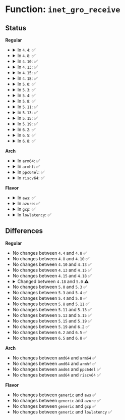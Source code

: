 # Function: <code>inet_gro_receive</code>

## Status
<b>Regular</b>
<ul>
<li>
<details>
<summary>In <code>4.4</code>: ✅</summary>

```c
struct sk_buff **inet_gro_receive(struct sk_buff **head, struct sk_buff *skb);
```

**Collision:** Unique Static

**Inline:** No

**Transformation:** False

**Instances:**

```
In net/ipv4/af_inet.c (ffffffff81793ba0)
Location: net/ipv4/af_inet.c:1289
Inline: False
```
**Symbols:**

```
ffffffff81793ba0-ffffffff81793da0: inet_gro_receive (STB_LOCAL)
```
</details>
</li>
<li>
<details>
<summary>In <code>4.8</code>: ✅</summary>

```c
struct sk_buff **inet_gro_receive(struct sk_buff **head, struct sk_buff *skb);
```

**Collision:** Unique Global

**Inline:** No

**Transformation:** False

**Instances:**

```
In net/ipv4/af_inet.c (ffffffff818012d0)
Location: net/ipv4/af_inet.c:1285
Inline: False
Direct callers:
  - net/ipv4/af_inet.c:ipip_gro_receive
  - net/ipv6/ip6_offload.c:ip4ip6_gro_receive
```
**Symbols:**

```
ffffffff818012d0-ffffffff81801569: inet_gro_receive (STB_GLOBAL)
```
</details>
</li>
<li>
<details>
<summary>In <code>4.10</code>: ✅</summary>

```c
struct sk_buff **inet_gro_receive(struct sk_buff **head, struct sk_buff *skb);
```

**Collision:** Unique Global

**Inline:** No

**Transformation:** False

**Instances:**

```
In net/ipv4/af_inet.c (ffffffff818320e0)
Location: net/ipv4/af_inet.c:1297
Inline: False
Direct callers:
  - net/ipv4/af_inet.c:ipip_gro_receive
  - net/ipv6/ip6_offload.c:ip4ip6_gro_receive
```
**Symbols:**

```
ffffffff818320e0-ffffffff81832379: inet_gro_receive (STB_GLOBAL)
```
</details>
</li>
<li>
<details>
<summary>In <code>4.13</code>: ✅</summary>

```c
struct sk_buff **inet_gro_receive(struct sk_buff **head, struct sk_buff *skb);
```

**Collision:** Unique Global

**Inline:** No

**Transformation:** False

**Instances:**

```
In net/ipv4/af_inet.c (ffffffff81854b70)
Location: net/ipv4/af_inet.c:1315
Inline: False
Direct callers:
  - net/ipv4/af_inet.c:ipip_gro_receive
  - net/ipv6/ip6_offload.c:ip4ip6_gro_receive
```
**Symbols:**

```
ffffffff81854b70-ffffffff81854e25: inet_gro_receive (STB_GLOBAL)
```
</details>
</li>
<li>
<details>
<summary>In <code>4.15</code>: ✅</summary>

```c
struct sk_buff **inet_gro_receive(struct sk_buff **head, struct sk_buff *skb);
```

**Collision:** Unique Global

**Inline:** No

**Transformation:** False

**Instances:**

```
In net/ipv4/af_inet.c (ffffffff818d4a10)
Location: net/ipv4/af_inet.c:1319
Inline: False
Direct callers:
  - net/ipv4/af_inet.c:ipip_gro_receive
  - net/ipv6/ip6_offload.c:ip4ip6_gro_receive
```
**Symbols:**

```
ffffffff818d4a10-ffffffff818d4cc7: inet_gro_receive (STB_GLOBAL)
```
</details>
</li>
<li>
<details>
<summary>In <code>4.18</code>: ✅</summary>

```c
struct sk_buff **inet_gro_receive(struct sk_buff **head, struct sk_buff *skb);
```

**Collision:** Unique Global

**Inline:** No

**Transformation:** False

**Instances:**

```
In net/ipv4/af_inet.c (ffffffff8192af50)
Location: net/ipv4/af_inet.c:1388
Inline: False
Direct callers:
  - net/ipv4/af_inet.c:ipip_gro_receive
  - net/ipv6/ip6_offload.c:ip4ip6_gro_receive
```
**Symbols:**

```
ffffffff8192af50-ffffffff8192b200: inet_gro_receive (STB_GLOBAL)
```
</details>
</li>
<li>
<details>
<summary>In <code>5.0</code>: ✅</summary>

```c
struct sk_buff *inet_gro_receive(struct list_head *head, struct sk_buff *skb);
```

**Collision:** Unique Global

**Inline:** No

**Transformation:** False

**Instances:**

```
In net/ipv4/af_inet.c (ffffffff81958bd0)
Location: net/ipv4/af_inet.c:1392
Inline: False
Direct callers:
  - net/core/dev.c:dev_gro_receive
  - net/ipv4/af_inet.c:ipip_gro_receive
  - net/ipv6/ip6_offload.c:ip4ip6_gro_receive
```
**Symbols:**

```
ffffffff81958bd0-ffffffff81958e95: inet_gro_receive (STB_GLOBAL)
```
</details>
</li>
<li>
<details>
<summary>In <code>5.3</code>: ✅</summary>

```c
struct sk_buff *inet_gro_receive(struct list_head *head, struct sk_buff *skb);
```

**Collision:** Unique Global

**Inline:** No

**Transformation:** False

**Instances:**

```
In net/ipv4/af_inet.c (ffffffff819bd6a0)
Location: net/ipv4/af_inet.c:1407
Inline: False
Direct callers:
  - net/core/dev.c:dev_gro_receive
  - net/ipv4/af_inet.c:ipip_gro_receive
  - net/ipv6/ip6_offload.c:ip4ip6_gro_receive
```
**Symbols:**

```
ffffffff819bd6a0-ffffffff819bd969: inet_gro_receive (STB_GLOBAL)
```
</details>
</li>
<li>
<details>
<summary>In <code>5.4</code>: ✅</summary>

```c
struct sk_buff *inet_gro_receive(struct list_head *head, struct sk_buff *skb);
```

**Collision:** Unique Global

**Inline:** No

**Transformation:** False

**Instances:**

```
In net/ipv4/af_inet.c (ffffffff819f42b0)
Location: net/ipv4/af_inet.c:1407
Inline: False
Direct callers:
  - net/core/dev.c:dev_gro_receive
  - net/ipv4/af_inet.c:ipip_gro_receive
  - net/ipv6/ip6_offload.c:ip4ip6_gro_receive
```
**Symbols:**

```
ffffffff819f42b0-ffffffff819f4579: inet_gro_receive (STB_GLOBAL)
```
</details>
</li>
<li>
<details>
<summary>In <code>5.8</code>: ✅</summary>

```c
struct sk_buff *inet_gro_receive(struct list_head *head, struct sk_buff *skb);
```

**Collision:** Unique Global

**Inline:** No

**Transformation:** False

**Instances:**

```
In net/ipv4/af_inet.c (ffffffff81ae2b70)
Location: net/ipv4/af_inet.c:1439
Inline: False
Direct callers:
  - net/core/dev.c:dev_gro_receive
  - net/ipv4/af_inet.c:ipip_gro_receive
  - net/ipv6/ip6_offload.c:ip4ip6_gro_receive
```
**Symbols:**

```
ffffffff81ae2b70-ffffffff81ae2e50: inet_gro_receive (STB_GLOBAL)
```
</details>
</li>
<li>
<details>
<summary>In <code>5.11</code>: ✅</summary>

```c
struct sk_buff *inet_gro_receive(struct list_head *head, struct sk_buff *skb);
```

**Collision:** Unique Global

**Inline:** No

**Transformation:** False

**Instances:**

```
In net/ipv4/af_inet.c (ffffffff81aefa30)
Location: net/ipv4/af_inet.c:1433
Inline: False
Direct callers:
  - net/core/dev.c:dev_gro_receive
  - net/ipv4/af_inet.c:ipip_gro_receive
  - net/ipv6/ip6_offload.c:ip4ip6_gro_receive
```
**Symbols:**

```
ffffffff81aefa30-ffffffff81aefd33: inet_gro_receive (STB_GLOBAL)
```
</details>
</li>
<li>
<details>
<summary>In <code>5.13</code>: ✅</summary>

```c
struct sk_buff *inet_gro_receive(struct list_head *head, struct sk_buff *skb);
```

**Collision:** Unique Global

**Inline:** No

**Transformation:** False

**Instances:**

```
In net/ipv4/af_inet.c (ffffffff81adb180)
Location: net/ipv4/af_inet.c:1436
Inline: False
Direct callers:
  - net/core/dev.c:dev_gro_receive
  - net/ethernet/eth.c:eth_gro_receive
  - net/ipv4/af_inet.c:ipip_gro_receive
  - net/ipv6/ip6_offload.c:ip4ip6_gro_receive
  - net/8021q/vlan_core.c:vlan_gro_receive
```
**Symbols:**

```
ffffffff81adb180-ffffffff81adb47c: inet_gro_receive (STB_GLOBAL)
```
</details>
</li>
<li>
<details>
<summary>In <code>5.15</code>: ✅</summary>

```c
struct sk_buff *inet_gro_receive(struct list_head *head, struct sk_buff *skb);
```

**Collision:** Unique Global

**Inline:** No

**Transformation:** False

**Instances:**

```
In net/ipv4/af_inet.c (ffffffff81b9a530)
Location: net/ipv4/af_inet.c:1441
Inline: False
Direct callers:
  - net/core/dev.c:dev_gro_receive
  - net/ethernet/eth.c:eth_gro_receive
  - net/ipv4/af_inet.c:ipip_gro_receive
  - net/ipv6/ip6_offload.c:ip4ip6_gro_receive
  - net/8021q/vlan_core.c:vlan_gro_receive
```
**Symbols:**

```
ffffffff81b9a530-ffffffff81b9a82c: inet_gro_receive (STB_GLOBAL)
```
</details>
</li>
<li>
<details>
<summary>In <code>5.19</code>: ✅</summary>

```c
struct sk_buff *inet_gro_receive(struct list_head *head, struct sk_buff *skb);
```

**Collision:** Unique Global

**Inline:** No

**Transformation:** False

**Instances:**

```
In net/ipv4/af_inet.c (ffffffff81d2c8d0)
Location: net/ipv4/af_inet.c:1436
Inline: False
Direct callers:
  - net/core/gro.c:dev_gro_receive
  - net/ethernet/eth.c:eth_gro_receive
  - net/ipv4/af_inet.c:ipip_gro_receive
  - net/ipv6/ip6_offload.c:ip4ip6_gro_receive
  - net/8021q/vlan_core.c:vlan_gro_receive
```
**Symbols:**

```
ffffffff81d2c8d0-ffffffff81d2cba0: inet_gro_receive (STB_GLOBAL)
```
</details>
</li>
<li>
<details>
<summary>In <code>6.2</code>: ✅</summary>

```c
struct sk_buff *inet_gro_receive(struct list_head *head, struct sk_buff *skb);
```

**Collision:** Unique Global

**Inline:** No

**Transformation:** False

**Instances:**

```
In net/ipv4/af_inet.c (ffffffff81ef4190)
Location: net/ipv4/af_inet.c:1456
Inline: False
Direct callers:
  - net/core/gro.c:dev_gro_receive
  - net/ethernet/eth.c:eth_gro_receive
  - net/ipv4/af_inet.c:ipip_gro_receive
  - net/ipv6/ip6_offload.c:ip4ip6_gro_receive
  - net/8021q/vlan_core.c:vlan_gro_receive
```
**Symbols:**

```
ffffffff81ef4190-ffffffff81ef4466: inet_gro_receive (STB_GLOBAL)
```
</details>
</li>
<li>
<details>
<summary>In <code>6.5</code>: ✅</summary>

```c
struct sk_buff *inet_gro_receive(struct list_head *head, struct sk_buff *skb);
```

**Collision:** Unique Global

**Inline:** No

**Transformation:** False

**Instances:**

```
In net/ipv4/af_inet.c (ffffffff81f53a80)
Location: net/ipv4/af_inet.c:1455
Inline: False
Direct callers:
  - net/core/gro.c:dev_gro_receive
  - net/ethernet/eth.c:eth_gro_receive
  - net/ipv4/af_inet.c:ipip_gro_receive
  - net/ipv6/ip6_offload.c:ip4ip6_gro_receive
  - net/8021q/vlan_core.c:vlan_gro_receive
```
**Symbols:**

```
ffffffff81f53a80-ffffffff81f53d5d: inet_gro_receive (STB_GLOBAL)
```
</details>
</li>
<li>
<details>
<summary>In <code>6.8</code>: ✅</summary>

```c
struct sk_buff *inet_gro_receive(struct list_head *head, struct sk_buff *skb);
```

**Collision:** Unique Global

**Inline:** No

**Transformation:** False

**Instances:**

```
In net/ipv4/af_inet.c (ffffffff82019e40)
Location: net/ipv4/af_inet.c:1475
Inline: False
Direct callers:
  - net/core/gro.c:dev_gro_receive
  - net/ethernet/eth.c:eth_gro_receive
  - net/ipv4/af_inet.c:ipip_gro_receive
  - net/ipv6/ip6_offload.c:ip4ip6_gro_receive
  - net/8021q/vlan_core.c:vlan_gro_receive
```
**Symbols:**

```
ffffffff82019e40-ffffffff8201a11d: inet_gro_receive (STB_GLOBAL)
```
</details>
</li>
</ul>
<b>Arch</b>
<ul>
<li>
<details>
<summary>In <code>arm64</code>: ✅</summary>

```c
struct sk_buff *inet_gro_receive(struct list_head *head, struct sk_buff *skb);
```

**Collision:** Unique Global

**Inline:** No

**Transformation:** False

**Instances:**

```
In net/ipv4/af_inet.c (ffff800010caa210)
Location: net/ipv4/af_inet.c:1407
Inline: False
Direct callers:
  - net/ipv4/af_inet.c:ipip_gro_receive
  - net/ipv6/ip6_offload.c:ip4ip6_gro_receive
```
**Symbols:**

```
ffff800010caa210-ffff800010caa500: inet_gro_receive (STB_GLOBAL)
```
</details>
</li>
<li>
<details>
<summary>In <code>armhf</code>: ✅</summary>

```c
struct sk_buff *inet_gro_receive(struct list_head *head, struct sk_buff *skb);
```

**Collision:** Unique Global

**Inline:** No

**Transformation:** False

**Instances:**

```
In net/ipv4/af_inet.c (c0db69a8)
Location: net/ipv4/af_inet.c:1407
Inline: False
Direct callers:
  - net/ipv4/af_inet.c:ipip_gro_receive
  - net/ipv6/ip6_offload.c:ip4ip6_gro_receive
```
**Symbols:**

```
c0db69a8-c0db6cb8: inet_gro_receive (STB_GLOBAL)
```
</details>
</li>
<li>
<details>
<summary>In <code>ppc64el</code>: ✅</summary>

```c
struct sk_buff *inet_gro_receive(struct list_head *head, struct sk_buff *skb);
```

**Collision:** Unique Global

**Inline:** No

**Transformation:** False

**Instances:**

```
In net/ipv4/af_inet.c (c000000000dc0240)
Location: net/ipv4/af_inet.c:1407
Inline: False
Direct callers:
  - net/ipv4/af_inet.c:ipip_gro_receive
  - net/ipv6/ip6_offload.c:ip4ip6_gro_receive
```
**Symbols:**

```
c000000000dc0240-c000000000dc05ec: inet_gro_receive (STB_GLOBAL)
```
</details>
</li>
<li>
<details>
<summary>In <code>riscv64</code>: ✅</summary>

```c
struct sk_buff *inet_gro_receive(struct list_head *head, struct sk_buff *skb);
```

**Collision:** Unique Global

**Inline:** No

**Transformation:** False

**Instances:**

```
In net/ipv4/af_inet.c (ffffffe00080504c)
Location: net/ipv4/af_inet.c:1407
Inline: False
Direct callers:
  - net/ipv4/af_inet.c:ipip_gro_receive
  - net/ipv6/ip6_offload.c:ip4ip6_gro_receive
```
**Symbols:**

```
ffffffe00080504c-ffffffe000805322: inet_gro_receive (STB_GLOBAL)
```
</details>
</li>
</ul>
<b>Flavor</b>
<ul>
<li>
<details>
<summary>In <code>aws</code>: ✅</summary>

```c
struct sk_buff *inet_gro_receive(struct list_head *head, struct sk_buff *skb);
```

**Collision:** Unique Global

**Inline:** No

**Transformation:** False

**Instances:**

```
In net/ipv4/af_inet.c (ffffffff81994050)
Location: net/ipv4/af_inet.c:1407
Inline: False
Direct callers:
  - net/core/dev.c:dev_gro_receive
  - net/ipv4/af_inet.c:ipip_gro_receive
  - net/ipv6/ip6_offload.c:ip4ip6_gro_receive
```
**Symbols:**

```
ffffffff81994050-ffffffff81994319: inet_gro_receive (STB_GLOBAL)
```
</details>
</li>
<li>
<details>
<summary>In <code>azure</code>: ✅</summary>

```c
struct sk_buff *inet_gro_receive(struct list_head *head, struct sk_buff *skb);
```

**Collision:** Unique Global

**Inline:** No

**Transformation:** False

**Instances:**

```
In net/ipv4/af_inet.c (ffffffff8194db10)
Location: net/ipv4/af_inet.c:1407
Inline: False
Direct callers:
  - net/core/dev.c:dev_gro_receive
  - net/ipv4/af_inet.c:ipip_gro_receive
  - net/ipv6/ip6_offload.c:ip4ip6_gro_receive
```
**Symbols:**

```
ffffffff8194db10-ffffffff8194ddd9: inet_gro_receive (STB_GLOBAL)
```
</details>
</li>
<li>
<details>
<summary>In <code>gcp</code>: ✅</summary>

```c
struct sk_buff *inet_gro_receive(struct list_head *head, struct sk_buff *skb);
```

**Collision:** Unique Global

**Inline:** No

**Transformation:** False

**Instances:**

```
In net/ipv4/af_inet.c (ffffffff819fe8f0)
Location: net/ipv4/af_inet.c:1407
Inline: False
Direct callers:
  - net/core/dev.c:dev_gro_receive
  - net/ipv4/af_inet.c:ipip_gro_receive
  - net/ipv6/ip6_offload.c:ip4ip6_gro_receive
```
**Symbols:**

```
ffffffff819fe8f0-ffffffff819febb9: inet_gro_receive (STB_GLOBAL)
```
</details>
</li>
<li>
<details>
<summary>In <code>lowlatency</code>: ✅</summary>

```c
struct sk_buff *inet_gro_receive(struct list_head *head, struct sk_buff *skb);
```

**Collision:** Unique Global

**Inline:** No

**Transformation:** False

**Instances:**

```
In net/ipv4/af_inet.c (ffffffff81a0a680)
Location: net/ipv4/af_inet.c:1407
Inline: False
Direct callers:
  - net/core/dev.c:dev_gro_receive
  - net/ipv4/af_inet.c:ipip_gro_receive
  - net/ipv6/ip6_offload.c:ip4ip6_gro_receive
```
**Symbols:**

```
ffffffff81a0a680-ffffffff81a0a988: inet_gro_receive (STB_GLOBAL)
```
</details>
</li>
</ul>

## Differences
<b>Regular</b>
<ul>
<li>
No changes between <code>4.4</code> and <code>4.8</code> ✅
</li>
<li>
No changes between <code>4.8</code> and <code>4.10</code> ✅
</li>
<li>
No changes between <code>4.10</code> and <code>4.13</code> ✅
</li>
<li>
No changes between <code>4.13</code> and <code>4.15</code> ✅
</li>
<li>
No changes between <code>4.15</code> and <code>4.18</code> ✅
</li>
<li>
<details>
<summary>Changed between <code>4.18</code> and <code>5.0</code> ⚠️</summary>
<ul>
<li>
<b>Param type changed. </b>
<code>struct sk_buff **head</code> ➡️ <code>struct list_head *head</code>
</li>
<li>
<b>Return type changed. </b>
<code>struct sk_buff **</code> ➡️ <code>struct sk_buff *</code>
</li>
</ul>
</details>
</li>
<li>
No changes between <code>5.0</code> and <code>5.3</code> ✅
</li>
<li>
No changes between <code>5.3</code> and <code>5.4</code> ✅
</li>
<li>
No changes between <code>5.4</code> and <code>5.8</code> ✅
</li>
<li>
No changes between <code>5.8</code> and <code>5.11</code> ✅
</li>
<li>
No changes between <code>5.11</code> and <code>5.13</code> ✅
</li>
<li>
No changes between <code>5.13</code> and <code>5.15</code> ✅
</li>
<li>
No changes between <code>5.15</code> and <code>5.19</code> ✅
</li>
<li>
No changes between <code>5.19</code> and <code>6.2</code> ✅
</li>
<li>
No changes between <code>6.2</code> and <code>6.5</code> ✅
</li>
<li>
No changes between <code>6.5</code> and <code>6.8</code> ✅
</li>
</ul>
<b>Arch</b>
<ul>
<li>
No changes between <code>amd64</code> and <code>arm64</code> ✅
</li>
<li>
No changes between <code>amd64</code> and <code>armhf</code> ✅
</li>
<li>
No changes between <code>amd64</code> and <code>ppc64el</code> ✅
</li>
<li>
No changes between <code>amd64</code> and <code>riscv64</code> ✅
</li>
</ul>
<b>Flavor</b>
<ul>
<li>
No changes between <code>generic</code> and <code>aws</code> ✅
</li>
<li>
No changes between <code>generic</code> and <code>azure</code> ✅
</li>
<li>
No changes between <code>generic</code> and <code>gcp</code> ✅
</li>
<li>
No changes between <code>generic</code> and <code>lowlatency</code> ✅
</li>
</ul>
